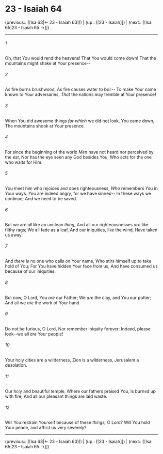 # 23 - Isaiah 64

(previous:: [[Isa 63|← 23 - Isaiah 63]]) | (up:: [[23 - Isaiah]]) | (next:: [[Isa 65|23 - Isaiah 65 →]])

***


###### 1 
Oh, that You would rend the heavens! That You would come down! That the mountains might shake at Your presence-- 

###### 2 
As fire burns brushwood, As fire causes water to boil-- To make Your name known to Your adversaries, _That_ the nations may tremble at Your presence! 

###### 3 
When You did awesome things _for which_ we did not look, You came down, The mountains shook at Your presence. 

###### 4 
For since the beginning of the world _Men_ have not heard nor perceived by the ear, Nor has the eye seen any God besides You, Who acts for the one who waits for Him. 

###### 5 
You meet him who rejoices and does righteousness, _Who_ remembers You in Your ways. You are indeed angry, for we have sinned-- In these ways we continue; And we need to be saved. 

###### 6 
But we are all like an unclean _thing,_ And all our righteousnesses _are_ like filthy rags; We all fade as a leaf, And our iniquities, like the wind, Have taken us away. 

###### 7 
And _there is_ no one who calls on Your name, Who stirs himself up to take hold of You; For You have hidden Your face from us, And have consumed us because of our iniquities. 

###### 8 
But now, O Lord, You _are_ our Father; We _are_ the clay, and You our potter; And all we _are_ the work of Your hand. 

###### 9 
Do not be furious, O Lord, Nor remember iniquity forever; Indeed, please look--we all _are_ Your people! 

###### 10 
Your holy cities are a wilderness, Zion is a wilderness, Jerusalem a desolation. 

###### 11 
Our holy and beautiful temple, Where our fathers praised You, Is burned up with fire; And all our pleasant things are laid waste. 

###### 12 
Will You restrain Yourself because of these _things,_ O Lord? Will You hold Your peace, and afflict us very severely?

***

(previous:: [[Isa 63|← 23 - Isaiah 63]]) | (up:: [[23 - Isaiah]]) | (next:: [[Isa 65|23 - Isaiah 65 →]])
